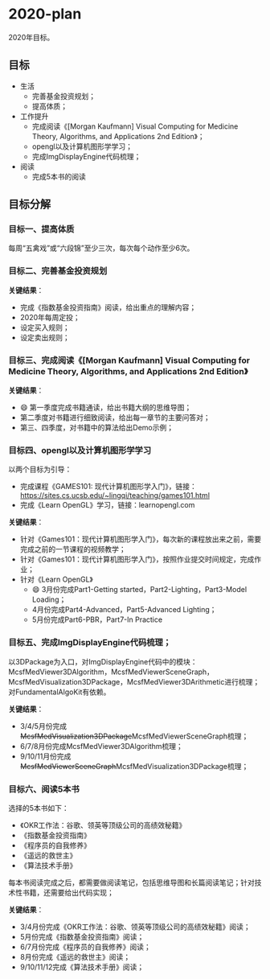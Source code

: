 # 2020-plan

2020年目标。

## 目标

- 生活
  - 完善基金投资规划；
  - 提高体质；
- 工作提升
  - 完成阅读《[Morgan Kaufmann] Visual Computing for Medicine Theory, Algorithms, and Applications 2nd Edition》；
  - opengl以及计算机图形学学习；
  - 完成ImgDisplayEngine代码梳理；
- 阅读
  - 完成5本书的阅读

## 目标分解

### 目标一、提高体质

每周“五禽戏”或“六段锦”至少三次，每次每个动作至少6次。

### 目标二、完善基金投资规划

**关键结果**：

- 完成《指数基金投资指南》阅读，给出重点的理解内容；
- 2020年每周定投；
- 设定买入规则；
- 设定卖出规则；

### 目标三、完成阅读《[Morgan Kaufmann] Visual Computing for Medicine Theory, Algorithms, and Applications 2nd Edition》

**关键结果**：

- :smile: 第一季度完成书籍通读，给出书籍大纲的思维导图；
- 第二季度对书籍进行细致阅读，给出每一章节的主要问答对；
- 第三、四季度，对书籍中的算法给出Demo示例；

### 目标四、opengl以及计算机图形学学习

以两个目标为引导：

- 完成课程《GAMES101: 现代计算机图形学入门》，链接：https://sites.cs.ucsb.edu/~lingqi/teaching/games101.html
- 完成《Learn OpenGL》学习，链接：learnopengl.com

**关键结果**：

- 针对《Games101：现代计算机图形学入门》，每次新的课程放出来之前，需要完成之前的一节课程的视频教学；
- 针对《Games101：现代计算机图形学入门》，按照作业提交时间规定，完成作业；
- 针对《Learn OpenGL》
  - :smile: 3月份完成Part1-Getting started，Part2-Lighting，Part3-Model Loading；
  - 4月份完成Part4-Advanced，Part5-Advanced Lighting；
  - 5月份完成Part6-PBR，Part7-In Practice

### 目标五、完成ImgDisplayEngine代码梳理；

以3DPackage为入口，对ImgDisplayEngine代码中的模块：McsfMedViewer3DAlgorithm，McsfMedViewerSceneGraph，McsfMedVisualization3DPackage，McsfMedViewer3DArithmetic进行梳理；对FundamentalAlgoKit有依赖。

**关键结果**：

- 3/4/5月份完成~~McsfMedVisualization3DPackage~~McsfMedViewerSceneGraph梳理；
- 6/7/8月份完成McsfMedViewer3DAlgorithm梳理；
- 9/10/11月份完成~~McsfMedViewerSceneGraph~~McsfMedVisualization3DPackage梳理；

### 目标六、阅读5本书

选择的5本书如下：

- 《OKR工作法：谷歌、领英等顶级公司的高绩效秘籍》
- 《指数基金投资指南》
- 《程序员的自我修养》
- 《遥远的救世主》
- 《算法技术手册》

每本书阅读完成之后，都需要做阅读笔记，包括思维导图和长篇阅读笔记；针对技术性书籍，还需要给出代码实现；

**关键结果**：

- 3/4月份完成《OKR工作法：谷歌、领英等顶级公司的高绩效秘籍》阅读；
- 5月份完成《指数基金投资指南》阅读；
- 6/7月份完成《程序员的自我修养》阅读；
- 8月份完成《遥远的救世主》阅读；
- 9/10/11/12完成《算法技术手册》阅读；



